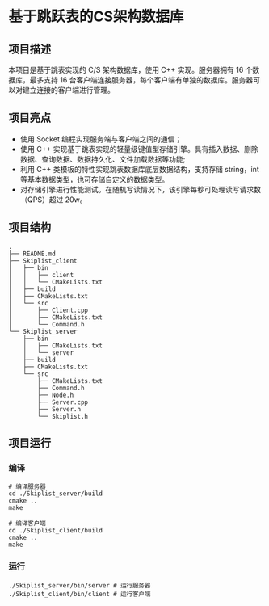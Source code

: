 <!--
 * @Author: JasonLaw
 * @Date: 2022-07-24 17:01:42
 * @LastEditors: JasonLaw
 * @LastEditTime: 2022-07-29 15:17:31
 * @FilePath: /Skiplist_cs/README.md
 * @Description: 
-->
# 基于跳跃表的CS架构数据库
## 项目描述
本项目是基于跳表实现的 C/S 架构数据库，使用 C++ 实现。服务器拥有 16 个数据库，最多支持 16 台客户端连接服务器，每个客户端有单独的数据库。服务器可以对建立连接的客户端进行管理。
## 项目亮点
- 使用 Socket 编程实现服务端与客户端之间的通信；
- 使用 C++ 实现基于跳表实现的轻量级键值型存储引擎。具有插入数据、删除数据、查询数据、数据持久化、文件加载数据等功能;
- 利用 C++ 类模板的特性实现跳表数据库底层数据结构，支持存储 string，int 等基本数据类型，也可存储自定义的数据类型。
- 对存储引擎进行性能测试。在随机写读情况下，该引擎每秒可处理读写请求数（QPS）超过 20w。
## 项目结构
```
.
├── README.md
├── Skiplist_client
│   ├── bin
│   │   ├── client
│   │   └── CMakeLists.txt
│   ├── build
│   ├── CMakeLists.txt
│   └── src
│       ├── Client.cpp
│       ├── CMakeLists.txt
│       └── Command.h
└── Skiplist_server
    ├── bin
    │   ├── CMakeLists.txt
    │   └── server
    ├── build
    ├── CMakeLists.txt
    └── src
        ├── CMakeLists.txt
        ├── Command.h
        ├── Node.h
        ├── Server.cpp
        ├── Server.h
        └── Skiplist.h
```

## 项目运行
### 编译
```
# 编译服务器
cd ./Skiplist_server/build
cmake ..
make

# 编译客户端
cd ./Skiplist_client/build
cmake ..
make
```
### 运行
```
./Skiplist_server/bin/server # 运行服务器
./Skiplist_client/bin/client # 运行客户端
```